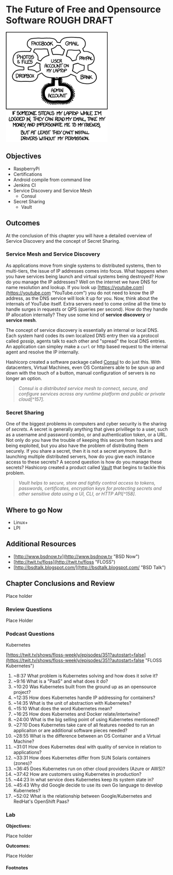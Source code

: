 # The Future of Free and Opensource Software ROUGH DRAFT
![*Always check the package dependencies...*](images/Chapter-Header/Chapter-15/authorization-2.png "Weakest Link?")

## Objectives

* RaspberryPi
* Certifications
* Android compile from command line
* Jenkins CI
* Service Discovery and Service Mesh
  * Consul
* Secret Sharing
  * Vault

## Outcomes

At the conclusion of this chapter you will have a detailed overview of Service Discovery and the concept of Secret Sharing.  

### Service Mesh and Service Discovery

As applications move from single systems to distributed systems, then to multi-tiers, the issue of IP addresses comes into focus.  What happens when you have services being launch and virtual systems being destroyed?  How do you manage the IP addresses?  Well on the internet we have DNS for name resolution and lookup.  If you look up [https://youtube.com](https://youtube.com "YouTube.com") you do not need to know the IP address, as the DNS service will look it up for you.  Now, think about the internals of YouTube itself.  Extra servers need to come online all the time to handle surges in requests or QPS (queries per second).  How do they handle IP allocation internally?  They use some kind of **service discovery** or **service mesh**.  

The concept of service discovery is essentially an internal or local DNS.  Each system hard codes its own localized DNS entry then via a protocol called *gossip*, agents talk to each other and "spread" the local DNS entries.  An application can simpley make a ```curl``` or http based request to the internal agent and resolve the IP internally.

Hashicorp created a software package called [Consul](https://www.consul.io "Consul") to do just this.  With datacenters, Virtual Machines, even OS Containers able to be spun up and down with the touch of a button, manual configuration of servers is no longer an option.  

> *Consul is a distributed service mesh to connect, secure, and configure services across any runtime platform and public or private cloud[^157].*

### Secret Sharing

One of the biggest problems in computers and cyber security is the sharing of *secrets*.  A secret is generally anything that gives privillege to a user, such as a username and password combo, or and authentication token, or a URL. Not only do you have the trouble of keeping this secure from hackers and being exploited, but you also have the problem of distributing them securely.  If you share a secret, then it is not a secret anymore.  But in launching multiple distributed servers, how do you give each instance access to these secrets?  A second question is how do you manage these secrets? Hashicorp created a product called [Vault](https://www.vaultproject.io "Hashicorp Vault") that begins to tackle this problem.

> *Vault helps to secure, store and tightly control access to tokens, passwords, certificates, encryption keys for protecting secrets and other sensitive data using a UI, CLI, or HTTP API[^158]*.

## Where to go Now

* Linux+
* LPI

## Additional Resources

* [http://www.bsdnow.tv](http://www.bsdnow.tv "BSD Now")
* [http://twit.tv/floss](http://twit.tv/floss "FLOSS")
* [http://bsdtalk.blogspot.com/](http://bsdtalk.blogspot.com/ "BSD Talk")

## Chapter Conclusions and Review

Place holder

### Review Questions

Place Holder

### Podcast Questions

Kubernetes

[https://twit.tv/shows/floss-weekly/episodes/351?autostart=false](https://twit.tv/shows/floss-weekly/episodes/351?autostart=false "FLOSS Kubernetes")

1. ~8:37 What problem is Kubernetes solving and how does it solve it?
1. ~9:16 What is a "PaaS" and what does it do?
1. ~10:20 Was Kubernetes built from the ground up as an opensource project?
1. ~12:35 How does Kubernetes handle IP addressing for containers? 
1. ~14:35 What is the unit of abstraction with Kubernetes?
1. ~15:10 What does the word Kubernetes mean?
1. ~16:25 How does Kubernetes and Docker relate/intertwine?
1. ~24:00 What is the big selling point of using Kubernetes mentioned?
1. ~27:10 Does Kubernetes take care of all features needed to run an applicaiton or are additional software pieces needed?
1. ~28:55 What is the difference between an OS Container and a Virtual Machine?
1. ~31:01 How does Kubernetes deal with quality of service in relation to applications?
1. ~33:31 How does Kubernetes differ from SUN Solaris containers (zones)?
1. ~36:45 Does Kubernetes run on other cloud providers (Azure or AWS)?
1. ~37:42 How are customers using Kubernetes in production?
1. ~44:23 In what service does Kubernetes keep its system state in?
1. ~45:43 Why did Google decide to use its own Go language to develop Kubernetes?
1. ~52:02 What is the relationship between Google/Kubernetes and RedHat's OpenShift Paas?


### Lab

__Objectives:__

Place holder

__Outcomes:__

Place Holder

#### Footnotes
